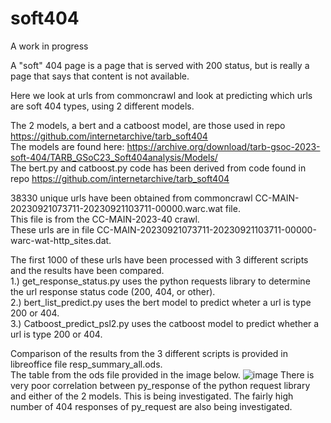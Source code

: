 # soft404   

A work in progress   

A "soft" 404 page is a page that is served with 200 status, but is really a page that says that content is not available.  

Here we look at urls from commoncrawl and look at predicting which urls are soft 404 types, using 2 different models.  

The 2 models, a bert and a catboost model, are those used in repo https://github.com/internetarchive/tarb_soft404  
The models are found here: https://archive.org/download/tarb-gsoc-2023-soft-404/TARB_GSoC23_Soft404analysis/Models/   
The bert.py and catboost.py code has been derived from code found in repo https://github.com/internetarchive/tarb_soft404   

38330 unique urls have been obtained from commoncrawl CC-MAIN-20230921073711-20230921103711-00000.warc.wat file.   
This file is from the CC-MAIN-2023-40 crawl.   
These urls are in file CC-MAIN-20230921073711-20230921103711-00000-warc-wat-http_sites.dat.  

The first 1000 of these urls have been processed with 3 different scripts and the results have been compared.   
1.) get_response_status.py uses the python requests library to determine the url response status code (200, 404, or other).   
2.) bert_list_predict.py uses the bert model to predict wheter a url is type 200 or 404.   
3.) Catboost_predict_psl2.py uses the catboost model to predict whether a url is type 200 or 404.   

Comparison of the results from the 3 different scripts is provided in libreoffice file resp_summary_all.ods.   
The table from the ods file provided in the image below.
![image](https://github.com/suneecat/soft404/assets/6851656/cea87d76-0edb-4b6d-acff-17e2fda328f3)
There is very poor correlation between py_response of the python request library and either of the 2 models.
This is being investigated.
The fairly high number of 404 responses of py_request are also being investigated.










